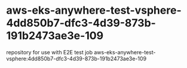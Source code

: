 # aws-eks-anywhere-test-vsphere-4dd850b7-dfc3-4d39-873b-191b2473ae3e-109
repository for use with E2E test job aws-eks-anywhere-test-vsphere:4dd850b7-dfc3-4d39-873b-191b2473ae3e-109
